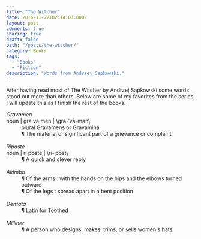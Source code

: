 ```yaml
---
title: "The Witcher"
date: 2016-11-22T02:14:03.000Z
layout: post
comments: true
sharing: true
draft: false
path: "/posts/the-witcher/"
category: Books
tags:
  - "Books"
  - "Fiction"
description: "Words from Andrzej Sapkowski."
---
```


After having read most of The Witcher by Andrzej Sapkowski some words stood out more than others. Below are some of my favorites from the series. I will update this as I finish the rest of the books.

<dl>
  <dt>
    <dfn>Gravamen</dfn>
  </dt>
  <dt>
    noun | gra·va·men | \grə-ˈvā-mən\
  </dt>
  <dd>
    plural Gravamens or Gravamina
  </dd>
  <dd>
    ¶ The material or significant part of a grievance or complaint
  </dd>
  <br>
  <dt><dfn>Riposte</dfn></dt>
  <dt>noun | ri·poste | \ri-ˈpōst\</dt>
  <dd>
    ¶ A quick and clever reply
  </dd>
  <br>
  <dt><dfn>Akimbo</dfn></dt>
  <dd>
    ¶ Of the arms : with the hands on the hips and the elbows turned outward
  </dd>
  <dd>
    ¶ Of the legs : spread apart in a bent position
  </dd>
  <br>
  <dt><dfn>Dentata</dfn></dt>
  <dd>
    ¶ Latin for Toothed
  </dd>
  <br>
  <dt><dfn>Milliner</dfn></dt>
  <dd>
    ¶ A person who designs, makes, trims, or sells women's hats
  </dd>
</dl>
